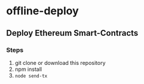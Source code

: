 # offline-deploy

## Deploy Ethereum Smart-Contracts

### Steps
1. git clone or download this repository
2. npm install
3. `node send-tx`

